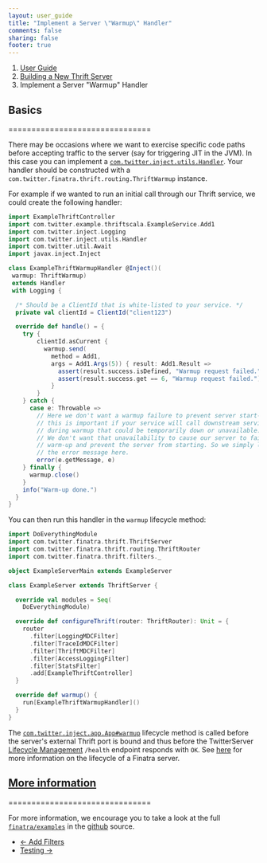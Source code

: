 ```yaml
---
layout: user_guide
title: "Implement a Server \"Warmup\" Handler"
comments: false
sharing: false
footer: true
---
```


<ol class="breadcrumb">
  <li><a href="/finatra/user-guide">User Guide</a></li>
  <li><a href="/finatra/user-guide/build-new-thrift-server">Building a New Thrift Server</a></li>
  <li class="active">Implement a Server "Warmup" Handler</li>
</ol>

## Basics
===============================

There may be occasions where we want to exercise specific code paths before accepting traffic to the server (say for triggering JIT in the JVM). In this case you can implement a [`com.twitter.inject.utils.Handler`](https://github.com/twitter/finatra/blob/master/inject/inject-utils/src/main/scala/com/twitter/inject/utils/Handler.scala). Your handler should be constructed with a `com.twitter.finatra.thrift.routing.ThriftWarmup` instance.

For example if we wanted to run an initial call through our Thrift service, we could create the following handler:

```scala
import ExampleThriftController
import com.twitter.example.thriftscala.ExampleService.Add1
import com.twitter.inject.Logging
import com.twitter.inject.utils.Handler
import com.twitter.util.Await
import javax.inject.Inject

class ExampleThriftWarmupHandler @Inject()(
 warmup: ThriftWarmup)
 extends Handler
 with Logging {

  /* Should be a ClientId that is white-listed to your service. */
  private val clientId = ClientId("client123")

  override def handle() = {
    try {
        clientId.asCurrent {
          warmup.send(
            method = Add1,
            args = Add1.Args(5)) { result: Add1.Result =>
              assert(result.success.isDefined, "Warmup request failed.")
              assert(result.success.get == 6, "Warmup request failed.")
            }
        }
    } catch {
      case e: Throwable =>
        // Here we don't want a warmup failure to prevent server start-up --
        // this is important if your service will call downstream services
        // during warmup that could be temporarily down or unavailable.
        // We don't want that unavailability to cause our server to fail
        // warm-up and prevent the server from starting. So we simply log
        // the error message here.
        error(e.getMessage, e)
    } finally {
      warmup.close()
    }
    info("Warm-up done.")
  }
}
```
<div></div>

You can then run this handler in the `warmup` lifecycle method:

```scala
import DoEverythingModule
import com.twitter.finatra.thrift.ThriftServer
import com.twitter.finatra.thrift.routing.ThriftRouter
import com.twitter.finatra.thrift.filters._

object ExampleServerMain extends ExampleServer

class ExampleServer extends ThriftServer {

  override val modules = Seq(
    DoEverythingModule)

  override def configureThrift(router: ThriftRouter): Unit = {
    router
      .filter[LoggingMDCFilter]
      .filter[TraceIdMDCFilter]
      .filter[ThriftMDCFilter]
      .filter[AccessLoggingFilter]
      .filter[StatsFilter]
      .add[ExampleThriftController]
  }

  override def warmup() {
    run[ExampleThriftWarmupHandler]()
  }
}
```
<div></div>


The [`com.twitter.inject.app.App#warmup`](https://github.com/twitter/finatra/blob/master/inject/inject-app/src/main/scala/com/twitter/inject/app/App.scala#L119) lifecycle method is called before the server's external Thrift port is bound and thus before the TwitterServer [Lifecycle Management](http://twitter.github.io/twitter-server/Features.html#lifecycle-management) `/health` endpoint responds with `OK`. See [here](/finatra/user-guide/getting-started#lifecycle) for more information on the lifecycle of a Finatra server.

## <a class="anchor" name="more-information" href="#more-information">More information</a>
===============================

For more information, we encourage you to take a look at the full [`finatra/examples`](https://github.com/twitter/finatra/tree/master/examples) in the [github](https://github.com/twitter/finatra) source.

<nav>
  <ul class="pager">
    <li class="previous"><a href="/finatra/user-guide/build-new-thrift-server/filter.html"><span aria-hidden="true">&larr;</span>&nbsp;Add&nbsp;Filters</a></li>
    <li class="next"><a href="/finatra/user-guide/testing">Testing&nbsp;<span aria-hidden="true">&rarr;</span></a></li>
  </ul>
</nav>
